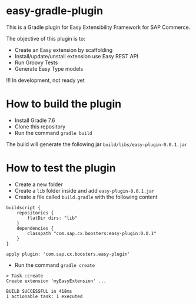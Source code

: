 # easy-gradle-plugin

This is a Gradle plugin for Easy Extensibility Framework for SAP Commerce.

The objective of this plugin is to:
- Create an Easy extension by scaffolding
- Install/update/unstall extension use Easy REST API
- Run Groovy Tests
- Generate Easy Type models

!!! In development, not ready yet

# How to build the plugin
- Install Gradle 7.6
- Clone this repository
- Run the command `gradle build`

The build will generate the following jar `build/libs/easy-plugin-0.0.1.jar`

# How to test the plugin
- Create a new folder
- Create a `lib` folder inside and add `easy-plugin-0.0.1.jar`
- Create a file called `build.gradle` with the following content
```
buildscript {
    repositories {
        flatDir dirs: "lib"
    }
    dependencies {
        classpath "com.sap.cx.boosters:easy-plugin:0.0.1"
    }
}

apply plugin: 'com.sap.cx.boosters.easy-plugin'
```
- Run the command `gradle create`

```
> Task :create
Create extension 'myEasyExtension' ...

BUILD SUCCESSFUL in 418ms
1 actionable task: 1 executed
```
